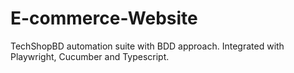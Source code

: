 # E-commerce-Website

TechShopBD automation suite with BDD approach.
Integrated with Playwright, Cucumber and Typescript.